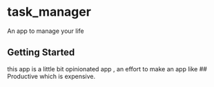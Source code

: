 # task_manager

An app to manage your life 

## Getting Started

this app is a little bit opinionated app ,
an effort to make an app like ## Productive 
which is expensive. 